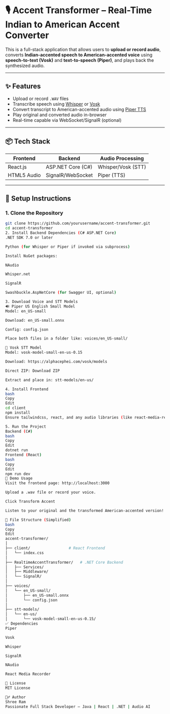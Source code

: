# 🎙️ Accent Transformer – Real-Time Indian to American Accent Converter

This is a full-stack application that allows users to **upload or record audio**, converts **Indian-accented speech to American-accented voice** using **speech-to-text (Vosk)** and **text-to-speech (Piper)**, and plays back the synthesized audio.

---

## ✨ Features

- Upload or record `.WAV` files
- Transcribe speech using [Whisper](https://github.com/openai/whisper) or [Vosk](https://alphacephei.com/vosk/)
- Convert transcript to American-accented audio using [Piper TTS](https://github.com/rhasspy/piper)
- Play original and converted audio in-browser
- Real-time capable via WebSocket/SignalR (optional)

---

## 📦 Tech Stack

| Frontend              | Backend             | Audio Processing   |
|----------------------|---------------------|---------------------|
| React.js              | ASP.NET Core (C#)   | Whisper/Vosk (STT)  |
| HTML5 Audio           | SignalR/WebSocket   | Piper (TTS)         |

---

## 🔧 Setup Instructions

### 1. Clone the Repository

```bash
git clone https://github.com/yourusername/accent-transformer.git
cd accent-transformer
2. Install Backend Dependencies (C# ASP.NET Core)
.NET SDK 7.0 or later

Python (for Whisper or Piper if invoked via subprocess)

Install NuGet packages:

NAudio

Whisper.net

SignalR

Swashbuckle.AspNetCore (for Swagger UI, optional)

3. Download Voice and STT Models
🔊 Piper US English Small Model
Model: en_US-small

Download: en_US-small.onnx

Config: config.json

Place both files in a folder like: voices/en_US-small/

🧠 Vosk STT Model
Model: vosk-model-small-en-us-0.15

Download: https://alphacephei.com/vosk/models

Direct ZIP: Download ZIP

Extract and place in: stt-models/en-us/

4. Install Frontend
bash
Copy
Edit
cd client
npm install
Ensure tailwindcss, react, and any audio libraries (like react-media-recorder) are installed.

5. Run the Project
Backend (C#)
bash
Copy
Edit
dotnet run
Frontend (React)
bash
Copy
Edit
npm run dev
🧪 Demo Usage
Visit the frontend page: http://localhost:3000

Upload a .wav file or record your voice.

Click Transform Accent

Listen to your original and the transformed American-accented version!

📁 File Structure (Simplified)
bash
Copy
Edit
accent-transformer/
│
├── client/                 # React Frontend
│   └── index.css
│
├── RealtimeAccentTransformer/   # .NET Core Backend
│   ├── Services/
│   ├── Middleware/
│   └── SignalR/
│
├── voices/
│   └── en_US-small/
│       ├── en_US-small.onnx
│       └── config.json
│
├── stt-models/
│   └── en-us/
│       └── vosk-model-small-en-us-0.15/
✅ Dependencies
Piper

Vosk

Whisper

SignalR

NAudio

React Media Recorder

📄 License
MIT License

🙋‍♂️ Author
Shree Ram
Passionate Full Stack Developer – Java | React | .NET | Audio AI